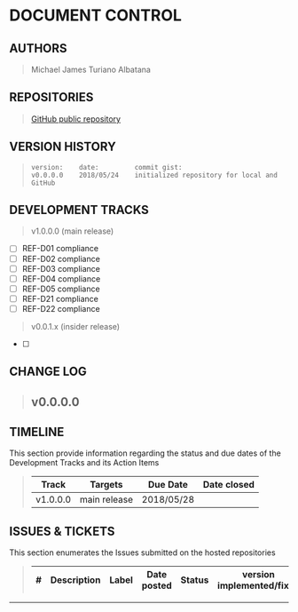 # DOCUMENT CONTROL

## AUTHORS

> Michael James Turiano Albatana  

## REPOSITORIES

> [GitHub public repository](https://github.com/mjtalbatana/project-20180520)  

## VERSION HISTORY

>     version:    date:         commit gist:
>     v0.0.0.0    2018/05/24    initialized repository for local and GitHub  


## DEVELOPMENT TRACKS

> v1.0.0.0 (main release)  
- [ ] REF-D01 compliance  
- [ ] REF-D02 compliance  
- [ ] REF-D03 compliance  
- [ ] REF-D04 compliance  
- [ ] REF-D05 compliance  
- [ ] REF-D21 compliance  
- [ ] REF-D22 compliance  

> v0.0.1.x (insider release)  
- [ ]

## CHANGE LOG

> ## v0.0.0.0
> >  

## TIMELINE

This section provide information regarding the status and due dates of the Development Tracks and its Action Items  

> | Track    | Targets                               | Due Date   | Date closed |
> | ---      | ---                                   | ---        | ---         |
> | v1.0.0.0 | main release                          | 2018/05/28 |             |


## ISSUES & TICKETS

This section enumerates the Issues submitted on the hosted repositories  

> | #   | Description   | Label       | Date posted | Status    | version implemented/fixed |
> | --- | ---           | ---         | ---         | ---       | ---                       |

---
